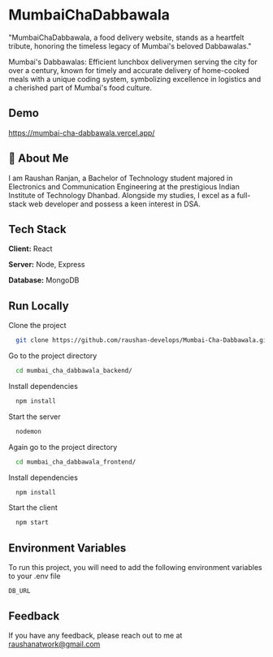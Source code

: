 
# MumbaiChaDabbawala

"MumbaiChaDabbawala, a food delivery website, stands as a heartfelt tribute, honoring the timeless legacy of Mumbai's beloved Dabbawalas."

Mumbai's Dabbawalas: Efficient lunchbox deliverymen serving the city for over a century, known for timely and accurate delivery of home-cooked meals with a unique coding system, symbolizing excellence in logistics and a cherished part of Mumbai's food culture.

## Demo

https://mumbai-cha-dabbawala.vercel.app/


## 🚀 About Me

I am Raushan Ranjan, a Bachelor of Technology student majored in Electronics and Communication Engineering at the prestigious Indian Institute of Technology Dhanbad. Alongside my studies, I excel as a full-stack web developer and possess a keen interest in DSA.









## Tech Stack

**Client:** React

**Server:** Node, Express

**Database:** MongoDB


## Run Locally

Clone the project

```bash
  git clone https://github.com/raushan-develops/Mumbai-Cha-Dabbawala.git
```

Go to the project directory

```bash
  cd mumbai_cha_dabbawala_backend/
```

Install dependencies

```bash
  npm install
```

Start the server

```bash
  nodemon
```
Again go to the project directory

```bash
  cd mumbai_cha_dabbawala_frontend/
```

Install dependencies

```bash
  npm install
```

Start the client

```bash
  npm start
```

## Environment Variables

To run this project, you will need to add the following environment variables to your .env file

`DB_URL`




## Feedback

If you have any feedback, please reach out to me at raushanatwork@gmail.com

